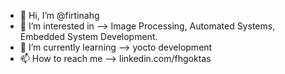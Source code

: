 - 👋 Hi, I’m @firtinahg
- 👀 I’m interested in --> Image Processing, Automated Systems, Embedded System Development.
- 🌱 I’m currently learning --> yocto development
- 📫 How to reach me --> linkedin.com/fhgoktas

<!---
firtinahg/firtinahg is a ✨ special ✨ repository because its `README.md` (this file) appears on your GitHub profile.
You can click the Preview link to take a look at your changes.
--->
